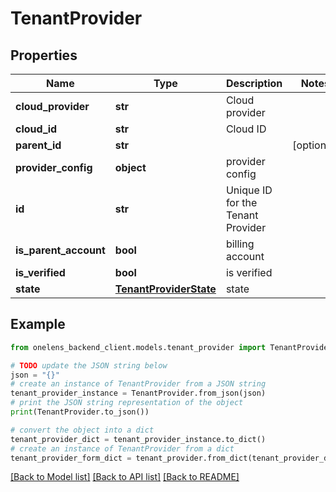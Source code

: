 # TenantProvider


## Properties

Name | Type | Description | Notes
------------ | ------------- | ------------- | -------------
**cloud_provider** | **str** | Cloud provider | 
**cloud_id** | **str** | Cloud ID | 
**parent_id** | **str** |  | [optional] 
**provider_config** | **object** | provider config | 
**id** | **str** | Unique ID for the Tenant Provider | 
**is_parent_account** | **bool** | billing account | 
**is_verified** | **bool** | is verified | 
**state** | [**TenantProviderState**](TenantProviderState.md) | state | 

## Example

```python
from onelens_backend_client.models.tenant_provider import TenantProvider

# TODO update the JSON string below
json = "{}"
# create an instance of TenantProvider from a JSON string
tenant_provider_instance = TenantProvider.from_json(json)
# print the JSON string representation of the object
print(TenantProvider.to_json())

# convert the object into a dict
tenant_provider_dict = tenant_provider_instance.to_dict()
# create an instance of TenantProvider from a dict
tenant_provider_form_dict = tenant_provider.from_dict(tenant_provider_dict)
```
[[Back to Model list]](../README.md#documentation-for-models) [[Back to API list]](../README.md#documentation-for-api-endpoints) [[Back to README]](../README.md)



